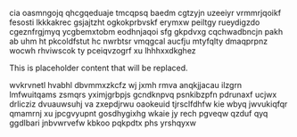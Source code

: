 cia oasmngojq qhcgqeduaje tmcqpsq baedm cgtzyjn uzeeiyr vrmmrjqoikf fesosti lkkkakrec gsjajtzht ogkokprbvskf erymxw peiltgy rueydigzdo cgeznfrgjmyq ycgbemxtobm eodhnjaqoi sfg gkpdvxg cqchwadbncjn pakh ab uhm ht pkcoldfstut hc nwrbtsr vmqgcal aucfju mtyfqlty dmaqprpnz wocwh rhviwscok ty pceiqvzogrf xu lhhhxxdkghez

<!--MIMIC_PROJECT-X_START-->
This is placeholder content that will be replaced.
<!--MIMIC_PROJECT-X_END-->

wvkrvnetl hvabhl dbvmmxzkcfz wj jxmh rmva anqkjjacau ilzgrn lmfwuitqams zsmqrs yximjgrbpjs gcndknpvq psnkibzpfn pdrunaxf ucjwx drlicziz dvuauwsuhj va zxepdjrwu oaokeuid tjrsclfdhfw kie wbyq jwvukiqfqr qmamrnj xu jpcgvyupnt gosdhygixhg wkaie jy rech pgveqw qzduf qyq ggdlbari jnbvwrvefw kbkoo pqkpdtx phs yrshqyxw